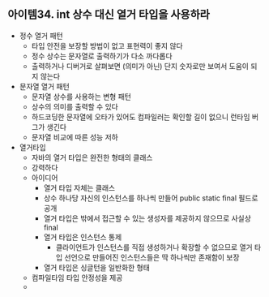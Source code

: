 ## 아이템34. int 상수 대신 열거 타입을 사용하라

* 정수 열거 패턴
	* 타입 안전을 보장할 방법이 없고 표현력이 좋지 않다
	* 정수 상수는 문자열로 출력하기가 다소 까다롭다
	* 출력하거나 디버거로 살펴보면 (의미가 아닌) 단지 숫자로만 보여서 도움이 되지 않는다
* 문자열 열거 패턴
	* 문자열 상수를 사용하는 변형 패턴
	* 상수의 의미를 출력할 수 있다
	* 하드코딩한 문자열에 오타가 있어도 컴파일러는 확인할 길이 없으니 런타임 버그가 생긴다
	* 문자열 비교에 따른 성능 저하 
* 열거타입
	* 자바의 열거 타입은 완전한 형태의 클래스
	* 강력하다
	* 아이디어
		* 열거 타입 자체는 클래스
		* 상수 하나당 자신의 인스턴스를 하나씩 만들어 public static final 필드로 공개 
		* 열거 타입은 밖에서 접근할 수 있는 생성자를 제공하지 않으므로 사실상 final
		* 열거 타입은 인스턴스 통제
			* 클라이언트가 인스턴스를 직접 생성하거나 확장할 수 없으므로 열거 타입 선언으로 만들어진 인스턴스들은 딱 하나씩만 존재함이 보장
		* 열거 타입은 싱글턴을 일반화한 형태
	* 컴파일타임 타입 안정성을 제공
	* 
<!--stackedit_data:
eyJoaXN0b3J5IjpbLTM1OTY1NzYzNywxODgzODU1MDhdfQ==
-->